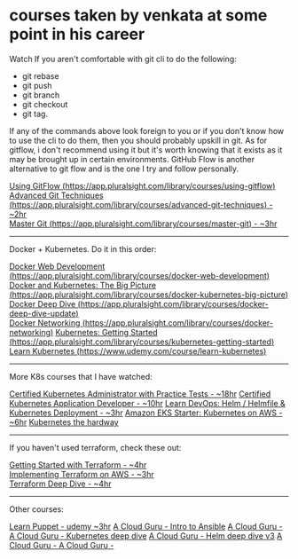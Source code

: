 # courses taken by venkata at some point in his career


Watch If you aren't comfortable with git cli to do the following:
  - git rebase
  - git push
  - git branch
  - git checkout
  - git tag.

If any of the commands above look foreign to you or if you don't know how to use the cli to do them, then you should probably upskill in git. As for gitflow, i don't recommend using it but it's worth knowing that it exists as it may be brought up in certain environments. GitHub Flow is another alternative to git flow and is the one I try and follow personally.

[Using GitFlow (https://app.pluralsight.com/library/courses/using-gitflow)](https://app.pluralsight.com/library/courses/using-gitflow)  
[Advanced Git Techniques (https://app.pluralsight.com/library/courses/advanced-git-techniques) - ~2hr](https://app.pluralsight.com/library/courses/advanced-git-techniques)  
[Master Git (https://app.pluralsight.com/library/courses/master-git) - ~3hr](https://app.pluralsight.com/library/courses/master-git)

---

Docker + Kubernetes. Do it in this order:

[Docker Web Development (https://app.pluralsight.com/library/courses/docker-web-development)](https://app.pluralsight.com/library/courses/docker-web-development)  
[Docker and Kubernetes: The Big Picture (https://app.pluralsight.com/library/courses/docker-kubernetes-big-picture)](https://app.pluralsight.com/library/courses/docker-kubernetes-big-picture)  
[Docker Deep Dive (https://app.pluralsight.com/library/courses/docker-deep-dive-update)](https://app.pluralsight.com/library/courses/docker-deep-dive-update)  
[Docker Networking (https://app.pluralsight.com/library/courses/docker-networking)](https://app.pluralsight.com/library/courses/docker-networking)
[Kubernetes: Getting Started (https://app.pluralsight.com/library/courses/kubernetes-getting-started)](https://app.pluralsight.com/library/courses/kubernetes-getting-started)
[Learn Kubernetes (https://www.udemy.com/course/learn-kubernetes)](https://www.udemy.com/course/learn-kubernetes)  

---

More K8s courses that I have watched:

[Certified Kubernetes Administrator with Practice Tests  - ~18hr](https://www.udemy.com/course/certified-kubernetes-administrator-with-practice-tests)
[Certified Kubernetes Application Developer  - ~10hr](https://www.udemy.com/course/certified-kubernetes-application-developer)
[Learn DevOps: Helm / Helmfile & Kubernetes Deployment - ~3hr](https://www.udemy.com/course/learn-devops-helm-helmfile-kubernetes-deployment)
[Amazon EKS Starter: Kubernetes on AWS  - ~6hr](https://www.udemy.com/course/amazon-eks-starter-kubernetes-on-aws)
[Kubernetes the hardway](https://learn.acloud.guru/course/8832e727-9101-4785-8ea6-e8057ad62f69/overview)

---

If you haven't used terraform, check these out:

[Getting Started with Terraform - ~4hr](https://www.pluralsight.com/courses/getting-started-terraform)  
[Implementing Terraform on AWS  - ~3hr](https://www.pluralsight.com/courses/implementing-terraform-aws)  
[Terraform Deep Dive - ~4hr](https://www.pluralsight.com/courses/terraform-deep-dive)


---

Other courses:

[Learn Puppet - udemy ~3hr](https://www.udemy.com/course/learn-puppet/)
[A Cloud Guru - Intro to Ansible](https://learn.acloud.guru/course/intro-to-ansible/dashboard)
[A Cloud Guru - ](https://learn.acloud.guru/course/2fee0924-2fb2-4f10-845e-d35b2346ab52/overview)
[A Cloud Guru - Kubernetes deep dive](https://learn.acloud.guru/course/kubernetes-deep-dive/dashboard)
[A Cloud Guru - Helm deep dive v3](https://learn.acloud.guru/course/helm-deep-dive-v3/dashboard)
[A Cloud Guru - ](https://learn.acloud.guru/course/97037e05-88ed-41a1-92ee-f5a8080318c2/dashboard)
[A Cloud Guru - ](https://learn.acloud.guru/course/0eaae074-9914-47d1-9239-3d6f267d302b/dashboard)
